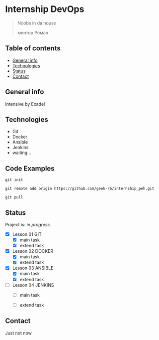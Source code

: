 # Internship DevOps
> Noobs in da house
>
> ментор Роман

## Table of contents
* [General info](#general-info)
* [Technologies](#technologies)
* [Status](#status)
* [Contact](#contact)

## General info
Intensive by Exadel

## Technologies
* Git
* Docker
* Ansible
* Jenkins
* waiting...

## Code Examples
`git init`

`git remote add origin https://github.com/geek-rb/internship_peh.git`

`git pull`


## Status
Project is: _in progress_

- [X] Lesson 01 GIT
    - [x] main task
    - [x] extend task
- [x] Lesson 02 DOCKER
    - [x] main task
    - [x] extend task
- [x] Lesson 03 ANSIBLE
    - [x] main task
    - [x] extend task
- [ ] Lesson 04 JENKINS
    - [ ] main task
    - [ ] extend task



## Contact
Just not now